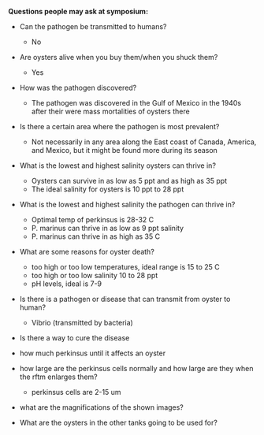 **Questions people may ask at symposium:**

- Can the pathogen be transmitted to humans?
	- No
- Are oysters alive when you buy them/when you shuck them?
	- Yes
- How was the pathogen discovered?
	- The pathogen was discovered in the Gulf of Mexico in the 1940s after their were mass mortalities of oysters there
- Is there a certain area where the pathogen is most prevalent?
	- Not necessarily in any area along the East coast of Canada, America, and Mexico, but it might be found more during its season 
- What is the lowest and highest salinity oysters can thrive in?
	- Oysters can survive in as low as 5 ppt and as high as 35 ppt
	- The ideal salinity for oysters is 10 ppt to 28 ppt

- What is the lowest and highest salinity the pathogen can thrive in?
	- Optimal temp of perkinsus is 28-32 C
	- P. marinus can thrive in as low as 9 ppt salinity
	- P. marinus can thrive in as high as 35 C
- What are some reasons for oyster death?
	- too high or too low temperatures, ideal range is 15 to 25 C
	- too high or too low salinity 10 to 28 ppt
	- pH levels, ideal is 7-9

- Is there is a pathogen or disease that can transmit from oyster to human?
	- Vibrio (transmitted by bacteria)
- Is there a way to cure the disease 
- how much perkinsus until it affects an oyster 
- how large are the perkinsus cells normally and how large are they when the rftm enlarges them?
	- perkinsus cells are 2-15 um
- what are the magnifications of the shown images?
- What are the oysters in the other tanks going to be used for?